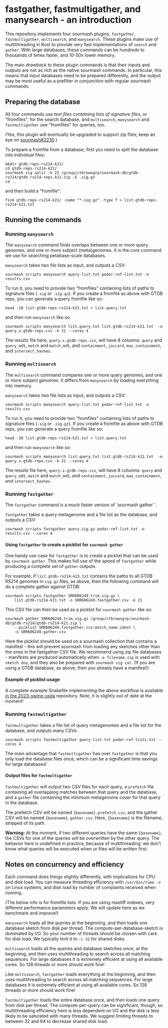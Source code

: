 # fastgather, fastmultigather, and manysearch - an introduction

This repository implements four sourmash plugins, `fastgather`, `fastmultigather`, `multisearch`, and `manysearch`. These plugins make use of multithreading in Rust to provide very fast implementations of `search` and `gather`. With large databases, these commands can be hundreds to thousands of times faster, and 10-50x lower memory. 

The main *drawback* to these plugin commands is that their inputs and outputs are not as rich as the native sourmash commands. In particular, this means that input databases need to be prepared differently, and the output may be most useful as a prefilter in conjunction with regular sourmash commands.

## Preparing the database

All four commands use
_text files containing lists of signature files_, or "fromfiles", for the search database, and `multisearch`, `manysearch` and `fastmultigather` use "fromfiles" for queries, too.

(Yes, this plugin will eventually be upgraded to support zip files; keep an eye on [sourmash#2230](https://github.com/sourmash-bio/sourmash/pull/2230).)

To prepare a fromfile from a database, first you need to split the database into individual files:
```
mkdir gtdb-reps-rs214-k21/
cd gtdb-reps-rs214-k21/
sourmash sig split -k 21 /group/ctbrowngrp/sourmash-db/gtdb-rs214/gtdb-rs214-reps.k21.zip -E .sig.gz
cd ..
```

and then build a "fromfile":
```
find gtdb-reps-rs214-k21/ -name "*.sig.gz" -type f > list.gtdb-reps-rs214-k21.txt
```

## Running the commands

### Running `manysearch`

The `manysearch` command finds overlaps between one or more query genomes, and one or more subject (meta)genomes. It is the core command we use for searching petabase-scale databases.

`manysearch` takes two file lists as input, and outputs a CSV:
```
sourmash scripts manysearch query-list.txt podar-ref-list.txt -o results.csv
```

To run it, you need to provide two "fromfiles" containing lists of paths to signature files (`.sig` or `.sig.gz`). If you create a fromfile as above with GTDB reps, you can generate a query fromfile like so:

```
head -10 list.gtdb-reps-rs214-k21.txt > list.query.txt
```
and then run `manysearch` like so:

```
sourmash scripts manysearch list.query.txt list.gtdb-rs214-k21.txt  -o query.x.gtdb-reps.csv -k 21 --cores 4
```

The results file here, `query.x.gtdb-reps.csv`, will have 8 columns: `query` and `query_md5`, `match` and `match_md5`, and `containment`, `jaccard`, `max_containment`, and `intersect_hashes`.

### Running `multisearch`

The `multisearch` command compares one or more query genomes, and one or more subject genomes. It differs from `manysearch` by loading everything into memory.

`manysearch` takes two file lists as input, and outputs a CSV:
```
sourmash scripts manysearch query-list.txt podar-ref-list.txt -o results.csv
```

To run it, you need to provide two "fromfiles" containing lists of paths to signature files (`.sig` or `.sig.gz`). If you create a fromfile as above with GTDB reps, you can generate a query fromfile like so:

```
head -10 list.gtdb-reps-rs214-k21.txt > list.query.txt
```
and then run `manysearch` like so:

```
sourmash scripts manysearch list.query.txt list.gtdb-rs214-k21.txt  -o query.x.gtdb-reps.csv -k 21 --cores 4
```

The results file here, `query.x.gtdb-reps.csv`, will have 8 columns: `query` and `query_md5`, `match` and `match_md5`, and `containment`, `jaccard`, `max_containment`, and `intersect_hashes`.

### Running `fastgather`

The `fastgather` command is a much faster version of `sourmash gather``.

`fastgather` takes a query metagenome and a file list as the database, and outputs a CSV:
```
sourmash scripts fastgather query.sig.gz podar-ref-list.txt -o results.csv --cores 4
```

#### Using `fastgather` to create a picklist for `sourmash gather`

One handy use case for `fastgather` is to create a picklist that can be used by `sourmash gather`. This makes full use of the speed of `fastgather` while producing a complete set of `gather` outputs.

For example, if `list.gtdb-rs214-k21.txt` contains the paths to all GTDB RS214 genomes in `sig.gz` files, as above, then the following command will do a complete gather against GTDB:

```
sourmash scripts fastgather SRR606249.trim.sig.gz \
    list.gtdb-rs214-k21.txt -o SRR606249.fastgather.csv -k 21
```

This CSV file can then be used as a picklist for `sourmash gather` like so:

```
sourmash gather SRR606249.trim.sig.gz /group/ctbrowngrp/sourmash-db/gtdb-rs214/gtdb-rs214-k21.zip \
    --picklist SRR606249.fastgather.csv:match_name:ident \
    -o SRR606249.gather.csv
```

Here the picklist should be used on a sourmash collection that contains a manifest - this will prevent sourmash from loading any sketches other than the ones in the fastgather CSV file. We recommend using zip file databases - manifests are produced automatically when `-o filename.zip` is used with `sketch dna`, and they also be prepared with `sourmash sig cat`. (If you are using a GTDB database, as above, then you already have a manifest!)

#### Example of picklist usage

A complete example Snakefile implementing the above workflow is available [in the 2023-swine-usda](https://github.com/ctb/2023-swine-usda/blob/main/Snakefile) repository. Note, it is slightly out of date at the moment!

### Running `fastmultigather`

`fastmultigather` takes a file list of query metagenomes and a file list for the database, and outputs many CSVs:
```
sourmash scripts fastmultigather query-list.txt podar-ref-lists.txt --cores 4
```

The main advantage that `fastmultigather` has over `fastgather` is that you only load the database files once, which can be a significant time savings for large databases!

#### Output files for `fastmultigather`

`fastmultigather` will output two CSV files for each query, a `prefetch` file containing all overlapping matches between that query and the database, and a `gather` file containing the minimum metagenome cover for that query in the database.

The prefetch CSV will be named `{basename}.prefetch.csv`, and the gather CSV will be named `{basename}.gather.csv`.  Here, `{basename}` is the filename, stripped of its path.

**Warning:** At the moment, if two different queries have the same `{basename}`, the CSVs for one of the queries will be overwritten by the other query. The behavior here is undefined in practice, because of multithreading: we don't know what queries will be executed when or files will be written first.

## Notes on concurrency and efficiency

Each command does things slightly differently, with implications for CPU and disk load. You can measure threading efficiency with `/usr/bin/time -v` on Linux systems, and disk load by number of complaints received when running.

(The below info is for fromfile lists. If you are using mastiff indexes, very different performance parameters apply. We will update here as we benchmark and improve!)

`manysearch` loads all the queries at the beginning, and then loads one database sketch from disk per thread. The compute-per-database-sketch is dominated by I/O. So your number of threads should be chosen with care for disk load. We typically limit it to `-c 32` for shared disks.

`multisearch` loads all the queries and database sketches once, at the beginning, and then uses multithreading to search across all matching sequences. For large databases it is extremely efficient at using all available cores. So 128 threads or more should work fine!

Like `multisearch`, `fastgather` loads everything at the beginning, and then uses multithreading to search across all matching sequences. For large databases it is extremely efficient at using all available cores. So 128 threads or more should work fine!

`fastmultigather` loads the entire database once, and then loads one query from disk per thread. The compute-per-query can be significant, though, so multithreading efficiency here is less dependent on I/O and the disk is less likely to be saturated with many threads. We suggest limiting threads to between 32 and 64 to decrease shared disk load.

